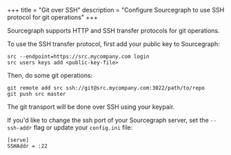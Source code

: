 +++
title = "Git over SSH"
description = "Configure Sourcegraph to use SSH protocol for git operations"
+++

Sourcegraph supports HTTP and SSH transfer protocols for git operations.

To use the SSH transfer protocol, first add your public key to Sourcegraph:

```
src --endpoint=https://src.mycompany.com login
src users keys add <public-key-file>
```

Then, do some git operations:

```
git remote add src ssh://git@src.mycompany.com:3022/path/to/repo
git push src master
```

The git transport will be done over SSH using your keypair.

If you'd like to change the ssh port of your Sourcegraph server, set
the `--ssh-addr` flag or update your `config.ini` file:

```
[serve]
SSHAddr = :22
```
